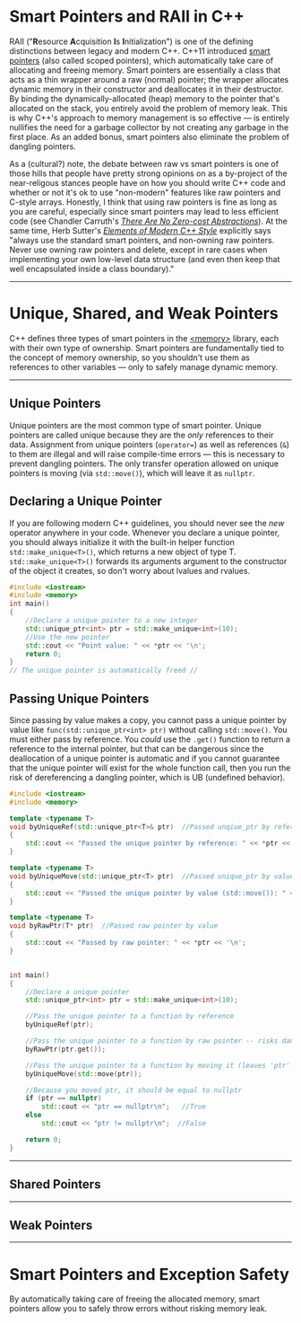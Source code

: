 # Smart Pointers and RAII in C++
RAII ("**R**esource **A**cquisition **I**s **I**nitialization") is one of the defining distinctions between legacy and modern C++. C++11 introduced [smart pointers](https://github.com/EthanC2/Notes-and-Writeups/blob/main/C%2B%2B/Memory%20Management/Smart%20Pointers%20and%20RAII.md) (also called scoped pointers), which automatically take care of allocating and freeing memory.
Smart pointers are essentially a class that acts as a thin wrapper around a raw (normal) pointer; the wrapper allocates dynamic memory in their constructor and deallocates it in
their destructor. By binding the dynamically-allocated (heap) memory to the pointer that's allocated on the stack, you entirely avoid the problem of memory leak. This is why C++'s approach to memory management is so effective — is entirely nullifies the need for a garbage collector by not creating any garbage in the first place. As an added bonus, smart pointers also eliminate the problem of dangling pointers.

As a (cultural?) note, the debate between raw vs smart pointers is one of those hills that people have pretty strong opinions on as a by-project of the near-religous stances people have on how you should write C++ code and whether or not it's ok to use "non-modern" features like raw pointers and C-style arrays. Honestly, I think that using raw pointers is fine as long as you are careful, especially since smart pointers may lead to less efficient code (see Chandler Carruth's [_There Are No Zero-cost Abstractions_](https://www.youtube.com/watch?v=rHIkrotSwcc)). At the same time, Herb Sutter's [_Elements of Modern C++ Style_](https://herbsutter.com/elements-of-modern-c-style/) explicitly says "always use the standard smart pointers, and non-owning raw pointers. Never use owning raw pointers and delete, except in rare cases when 
implementing your own low-level data structure (and even then keep that well encapsulated inside a class boundary)."

---

# Unique, Shared, and Weak Pointers
C++ defines three types of smart pointers in the [\<memory\>](https://en.cppreference.com/w/cpp/header/memory) library, each with their own type of ownership.
Smart pointers are fundamentally tied to the concept of memory ownership, so you shouldn't use them as references to other variables — only to safely manage dynamic memory.

---

## Unique Pointers
Unique pointers are the most common type of smart pointer. Unique pointers are called unique because they are the _only_ references to their data. Assignment from
unique pointers (`operator=`) as well as references (`&`) to them are illegal and will raise compile-time errors — this is necessary to prevent dangling pointers. 
The only transfer operation allowed on unique pointers is moving (via `std::move()`), which will leave it as `nullptr`.

## Declaring a Unique Pointer
If you are following modern C++ guidelines, you should never see the _new_ operator anywhere in your code. Whenever you declare a unique pointer, you should
always initialize it with the built-in helper function `std::make_unique<T>()`, which returns a new object of type T. `std::make_unique<T>()` forwards its arguments
argument to the constructor of the object it creates, so don't worry about lvalues and rvalues.

```C++
#include <iostream>
#include <memory>                                                                                                                                                                  
int main()
{
    //Declare a unique pointer to a new integer
    std::unique_ptr<int> ptr = std::make_unique<int>(10);                                                                                                                                                                          
    //Use the new pointer
    std::cout << "Point value: " << *ptr << '\n';
    return 0;
}                                                                                                                                                                                                                                         
// The unique pointer is automatically freed //
```

## Passing Unique Pointers
Since passing by value makes a copy, you cannot pass a unique pointer by value like `func(std::unique_ptr<int> ptr)` without calling `std::move()`. You must either pass by reference. You _could_ use the `.get()` function to return a reference to the internal pointer, but that can be dangerous since the deallocation of a unique
pointer is automatic and if you cannot guarantee that the unique pointer will exist for the whole function call, then you run the risk of dereferencing a dangling pointer,
which is UB (undefined behavior).

```C++
#include <iostream>
#include <memory>

template <typename T>
void byUniqueRef(std::unique_ptr<T>& ptr)  //Passed unqiue_ptr by reference
{
    std::cout << "Passed the unique pointer by reference: " << *ptr << '\n';
}

template <typename T>
void byUniqueMove(std::unique_ptr<T> ptr)  //Passed unique_ptr by value (requires std::move()!)
{
    std::cout << "Passed the unique pointer by value (std::move()): " << *ptr << '\n';
}

template <typename T>
void byRawPtr(T* ptr)  //Passed raw pointer by value
{
    std::cout << "Passed by raw pointer: " << *ptr << '\n';
}


int main()
{
    //Declare a unique pointer
    std::unique_ptr<int> ptr = std::make_unique<int>(10);

    //Pass the unique pointer to a function by reference
    byUniqueRef(ptr);

    //Pass the unique pointer to a function by raw pointer -- risks dangling pointer! (ok, not in this context, but others)
    byRawPtr(ptr.get());

    //Pass the unique pointer to a function by moving it (leaves 'ptr' as a nullptr)
    byUniqueMove(std::move(ptr));

    //Because you moved ptr, it should be equal to nullptr
    if (ptr == nullptr)
        std::cout << "ptr == nullptr\n";   //True
    else
        std::cout << "ptr != nullptr\n";  //False

    return 0;
}
```

---

## Shared Pointers

---

## Weak Pointers

---

# Smart Pointers and Exception Safety
By automatically taking care of freeing the allocated memory, smart pointers allow you to safely throw errors without risking memory leak.
